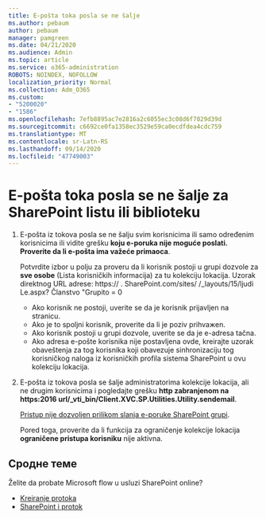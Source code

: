```yaml
---
title: E-pošta toka posla se ne šalje
ms.author: pebaum
author: pebaum
manager: pamgreen
ms.date: 04/21/2020
ms.audience: Admin
ms.topic: article
ms.service: o365-administration
ROBOTS: NOINDEX, NOFOLLOW
localization_priority: Normal
ms.collection: Adm_O365
ms.custom:
- "5200020"
- "1586"
ms.openlocfilehash: 7efb8895ac7e2816a2c6055ec3c08d6f7029d39d
ms.sourcegitcommit: c6692ce0fa1358ec3529e59ca0ecdfdea4cdc759
ms.translationtype: MT
ms.contentlocale: sr-Latn-RS
ms.lasthandoff: 09/14/2020
ms.locfileid: "47749003"
---
```

# <a name="workflow-email-is-not-being-sent-for-a-sharepoint-list-or-library"></a>E-pošta toka posla se ne šalje za SharePoint listu ili biblioteku

1. E-pošta iz tokova posla se ne šalju svim korisnicima ili samo određenim korisnicima ili vidite grešku **koju e-poruka nije moguće poslati. Proverite da li e-pošta ima važeće primaoca**.

    Potvrdite izbor u polju za proveru da li korisnik postoji u grupi dozvole za **sve osobe** (Lista korisničkih informacija) za tu kolekciju lokacija.  Uzorak direktnog URL adrese: https:// <tenant> . SharePoint.com/sites/ <sitename> /_layouts/15/ljudi Le.aspx? Članstvo "Grupito = 0

    - Ako korisnik ne postoji, uverite se da je korisnik prijavljen na stranicu. 
    - Ako je to spoljni korisnik, proverite da li je poziv prihvaжen.
    - Ako korisnik postoji u grupi dozvole, uverite se da je e-adresa tačna.
    - Ako adresa e-pošte korisnika nije postavljena ovde, kreirajte uzorak obaveštenja za tog korisnika koji obavezuje sinhronizaciju tog korisničkog naloga iz korisničkih profila sistema SharePoint u ovu kolekciju lokacija.
 
2. E-pošta iz tokova posla se šalje administratorima kolekcije lokacija, ali ne drugim korisnicima i pogledajte grešku **http zabranjenom na <span>https:</span>2016 url/_vti_bin/Client.XVC.SP.Utilities.Utility.sendemail**.
 

    [Pristup nije dozvoljen prilikom slanja e-poruke SharePoint grupi](https://docs.microsoft.com/sharepoint/support/sharing-and-permissions/access-denied-when-send-an-email-to-groups).

    Pored toga, proverite da li funkcija za ograničenje kolekcije lokacija **ograničene pristupa korisniku** nije aktivna.


## <a name="related-topics"></a>Сродне теме
Želite da probate Microsoft flow u usluzi SharePoint online?
- [Kreiranje protoka](https://support.office.com/article/Create-a-flow-for-a-list-or-library-in-SharePoint-Online-or-OneDrive-for-Business-a9c3e03b-0654-46af-a254-20252e580d01) 
- [SharePoint i protok](https://flow.microsoft.com/blog/sharepoint-and-flow/) 


